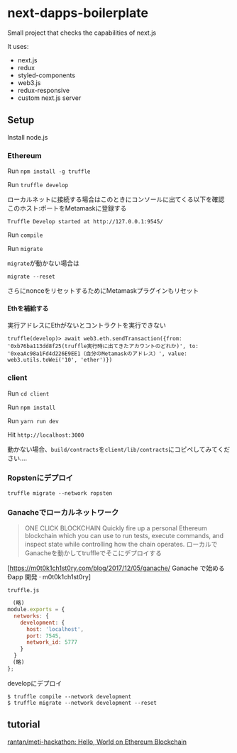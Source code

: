 # next-dapps-boilerplate

Small project that checks the capabilities of next.js

It uses:
- next.js
- redux
- styled-components
- web3.js
- redux-responsive
- custom next.js server

## Setup

Install node.js


### Ethereum

Run `npm install -g truffle`

Run `truffle develop`

ローカルネットに接続する場合はこのときにコンソールに出てくる以下を確認
このホスト:ポートをMetamaskに登録する
```
Truffle Develop started at http://127.0.0.1:9545/
```

Run `compile`

Run `migrate`

`migrate`が動かない場合は
```
migrate --reset
```
さらにnonceをリセットするためにMetamaskプラグインもリセット

#### Ethを補給する
実行アドレスにEthがないとコントラクトを実行できない
```
truffle(develop)> await web3.eth.sendTransaction({from: '0xb76ba113dd8f25(truffle実行時に出てきたアカウントのどれか)', to: '0xeaAc98a1Fd4d226E9EE1（自分のMetamaskのアドレス）', value: web3.utils.toWei('10', 'ether')})
```

### client

Run `cd client`

Run `npm install`

Run `yarn run dev`

Hit `http://localhost:3000`

動かない場合、`build/contracts`を`client/lib/contracts`にコピペしてみてください....


### Ropstenにデプロイ
```
truffle migrate --network ropsten
```
### Ganacheでローカルネットワーク
> ONE CLICK BLOCKCHAIN
> Quickly fire up a personal Ethereum blockchain which you can use to run tests, execute commands, and inspect state while controlling how the chain operates.
ローカルでGanacheを動かしてtruffleでそこにデプロイする

[https://m0t0k1ch1st0ry.com/blog/2017/12/05/ganache/ Ganache で始める Ðapp 開発 · m0t0k1ch1st0ry]

`truffle.js`
```js
　(略)
module.exports = {
  networks: {
    development: {
      host: 'localhost',
      port: 7545,
      network_id: 5777
    }
  }
　(略)
};
```
developにデプロイ
```
$ truffle compile --network development
$ truffle migrate --network development --reset
```

## tutorial
[rantan/meti\-hackathon: Hello, World on Ethereum Blockchain](https://github.com/rantan/meti-hackathon)

